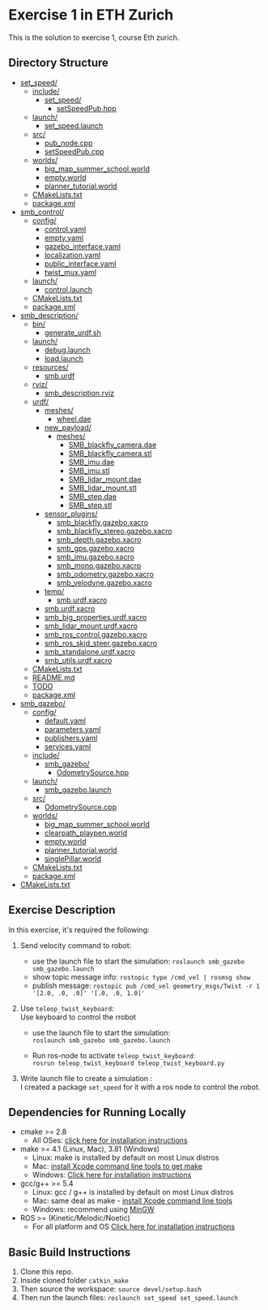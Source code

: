 # Exercise 1 in ETH Zurich
This is the solution to exercise 1, course Eth zurich. 

## Directory Structure
* [set_speed/](./src/set_speed)
  * [include/](./src/set_speed/include)
    * [set_speed/](./src/set_speed/include/set_speed)
      * [setSpeedPub.hpp](./src/set_speed/include/set_speed/setSpeedPub.hpp)
  * [launch/](./src/set_speed/launch)
    * [set_speed.launch](./src/set_speed/launch/set_speed.launch)
  * [src/](./src/set_speed/src)
    * [pub_node.cpp](./src/set_speed/src/pub_node.cpp)
    * [setSpeedPub.cpp](./src/set_speed/src/setSpeedPub.cpp)
  * [worlds/](./src/set_speed/worlds)
    * [big_map_summer_school.world](./src/set_speed/worlds/big_map_summer_school.world)
    * [empty.world](./src/set_speed/worlds/empty.world)
    * [planner_tutorial.world](./src/set_speed/worlds/planner_tutorial.world)
  * [CMakeLists.txt](./src/set_speed/CMakeLists.txt)
  * [package.xml](./src/set_speed/package.xml)
* [smb_control/](./src/smb_control)
  * [config/](./src/smb_control/config)
    * [control.yaml](./src/smb_control/config/control.yaml)
    * [empty.yaml](./src/smb_control/config/empty.yaml)
    * [gazebo_interface.yaml](./src/smb_control/config/gazebo_interface.yaml)
    * [localization.yaml](./src/smb_control/config/localization.yaml)
    * [public_interface.yaml](./src/smb_control/config/public_interface.yaml)
    * [twist_mux.yaml](./src/smb_control/config/twist_mux.yaml)
  * [launch/](./src/smb_control/launch)
    * [control.launch](./src/smb_control/launch/control.launch)
  * [CMakeLists.txt](./src/smb_control/CMakeLists.txt)
  * [package.xml](./src/smb_control/package.xml)
* [smb_description/](./src/smb_description)
  * [bin/](./src/smb_description/bin)
    * [generate_urdf.sh](./src/smb_description/bin/generate_urdf.sh)
  * [launch/](./src/smb_description/launch)
    * [debug.launch](./src/smb_description/launch/debug.launch)
    * [load.launch](./src/smb_description/launch/load.launch)
  * [resources/](./src/smb_description/resources)
    * [smb.urdf](./src/smb_description/resources/smb.urdf)
  * [rviz/](./src/smb_description/rviz)
    * [smb_description.rviz](./src/smb_description/rviz/smb_description.rviz)
  * [urdf/](./src/smb_description/urdf)
    * [meshes/](./src/smb_description/urdf/meshes)
      * [wheel.dae](./src/smb_description/urdf/meshes/wheel.dae)
    * [new_payload/](./src/smb_description/urdf/new_payload)
      * [meshes/](./src/smb_description/urdf/new_payload/meshes)
        * [SMB_blackfly_camera.dae](./src/smb_description/urdf/new_payload/meshes/SMB_blackfly_camera.dae)
        * [SMB_blackfly_camera.stl](./src/smb_description/urdf/new_payload/meshes/SMB_blackfly_camera.stl)
        * [SMB_imu.dae](./src/smb_description/urdf/new_payload/meshes/SMB_imu.dae)
        * [SMB_imu.stl](./src/smb_description/urdf/new_payload/meshes/SMB_imu.stl)
        * [SMB_lidar_mount.dae](./src/smb_description/urdf/new_payload/meshes/SMB_lidar_mount.dae)
        * [SMB_lidar_mount.stl](./src/smb_description/urdf/new_payload/meshes/SMB_lidar_mount.stl)
        * [SMB_step.dae](./src/smb_description/urdf/new_payload/meshes/SMB_step.dae)
        * [SMB_step.stl](./src/smb_description/urdf/new_payload/meshes/SMB_step.stl)
    * [sensor_plugins/](./src/smb_description/urdf/sensor_plugins)
      * [smb_blackfly.gazebo.xacro](./src/smb_description/urdf/sensor_plugins/smb_blackfly.gazebo.xacro)
      * [smb_blackfly_stereo.gazebo.xacro](./src/smb_description/urdf/sensor_plugins/smb_blackfly_stereo.gazebo.xacro)
      * [smb_depth.gazebo.xacro](./src/smb_description/urdf/sensor_plugins/smb_depth.gazebo.xacro)
      * [smb_gps.gazebo.xacro](./src/smb_description/urdf/sensor_plugins/smb_gps.gazebo.xacro)
      * [smb_imu.gazebo.xacro](./src/smb_description/urdf/sensor_plugins/smb_imu.gazebo.xacro)
      * [smb_mono.gazebo.xacro](./src/smb_description/urdf/sensor_plugins/smb_mono.gazebo.xacro)
      * [smb_odometry.gazebo.xacro](./src/smb_description/urdf/sensor_plugins/smb_odometry.gazebo.xacro)
      * [smb_velodyne.gazebo.xacro](./src/smb_description/urdf/sensor_plugins/smb_velodyne.gazebo.xacro)
    * [temp/](./src/smb_description/urdf/temp)
      * [smb.urdf.xacro](./src/smb_description/urdf/temp/smb.urdf.xacro)
    * [smb.urdf.xacro](./src/smb_description/urdf/smb.urdf.xacro)
    * [smb_big_properties.urdf.xacro](./src/smb_description/urdf/smb_big_properties.urdf.xacro)
    * [smb_lidar_mount.urdf.xacro](./src/smb_description/urdf/smb_lidar_mount.urdf.xacro)
    * [smb_ros_control.gazebo.xacro](./src/smb_description/urdf/smb_ros_control.gazebo.xacro)
    * [smb_ros_skid_steer.gazebo.xacro](./src/smb_description/urdf/smb_ros_skid_steer.gazebo.xacro)
    * [smb_standalone.urdf.xacro](./src/smb_description/urdf/smb_standalone.urdf.xacro)
    * [smb_utils.urdf.xacro](./src/smb_description/urdf/smb_utils.urdf.xacro)
  * [CMakeLists.txt](./src/smb_description/CMakeLists.txt)
  * [README.md](./src/smb_description/README.md)
  * [TODO](./src/smb_description/TODO)
  * [package.xml](./src/smb_description/package.xml)
* [smb_gazebo/](./src/smb_gazebo)
  * [config/](./src/smb_gazebo/config)
    * [default.yaml](./src/smb_gazebo/config/default.yaml)
    * [parameters.yaml](./src/smb_gazebo/config/parameters.yaml)
    * [publishers.yaml](./src/smb_gazebo/config/publishers.yaml)
    * [services.yaml](./src/smb_gazebo/config/services.yaml)
  * [include/](./src/smb_gazebo/include)
    * [smb_gazebo/](./src/smb_gazebo/include/smb_gazebo)
      * [OdometrySource.hpp](./src/smb_gazebo/include/smb_gazebo/OdometrySource.hpp)
  * [launch/](./src/smb_gazebo/launch)
    * [smb_gazebo.launch](./src/smb_gazebo/launch/smb_gazebo.launch)
  * [src/](./src/smb_gazebo/src)
    * [OdometrySource.cpp](./src/smb_gazebo/src/OdometrySource.cpp)
  * [worlds/](./src/smb_gazebo/worlds)
    * [big_map_summer_school.world](./src/smb_gazebo/worlds/big_map_summer_school.world)
    * [clearpath_playpen.world](./src/smb_gazebo/worlds/clearpath_playpen.world)
    * [empty.world](./src/smb_gazebo/worlds/empty.world)
    * [planner_tutorial.world](./src/smb_gazebo/worlds/planner_tutorial.world)
    * [singlePillar.world](./src/smb_gazebo/worlds/singlePillar.world)
  * [CMakeLists.txt](./src/smb_gazebo/CMakeLists.txt)
  * [package.xml](./src/smb_gazebo/package.xml)
* [CMakeLists.txt](./src/CMakeLists.txt)
## Exercise Description

In this exercise, it's required the following:  
1. Send velocity command to robot:  
    -  use the launch file to start the simulation:
    `roslaunch smb_gazebo smb_gazebo.launch`
    - show topic message info:
    `rostopic type /cmd_vel | rosmsg show`
    - publish message:
    `rostopic pub /cmd_vel geometry_msgs/Twist -r 1 '[2.0, .0, .0]' '[.0, .0, 1.0]'`

2.  Use `teleop_twist_keyboard`:  
Use keyboard to control the rrobot  
    - use the launch file to start the simulation:  
      `roslaunch smb_gazebo smb_gazebo.launch` 

    - Run ros-node to activate `teleop_twist_keyboard`:   
      `rosrun teleop_twist_keyboard teleop_twist_keyboard.py`

3. Write launch file to create a simulation  :  
I created a package `set_speed` for it with a ros node to control the robot.

## Dependencies for Running Locally
* cmake >= 2.8
  * All OSes: [click here for installation instructions](https://cmake.org/install/)
* make >= 4.1 (Linux, Mac), 3.81 (Windows)
  * Linux: make is installed by default on most Linux distros
  * Mac: [install Xcode command line tools to get make](https://developer.apple.com/xcode/features/)
  * Windows: [Click here for installation instructions](http://gnuwin32.sourceforge.net/packages/make.htm)
* gcc/g++ >= 5.4
  * Linux: gcc / g++ is installed by default on most Linux distros
  * Mac: same deal as make - [install Xcode command line tools](https://developer.apple.com/xcode/features/)
  * Windows: recommend using [MinGW](http://www.mingw.org/)
* ROS  >= (Kinetic/Melodic/Noetic)
  * For all platform and OS [Click here for installation instructions](http://wiki.ros.org/ROS/Installation)

## Basic Build Instructions

1. Clone this repo.
2. Inside cloned folder `catkin_make`
3. Then source the workspace: `source devel/setup.bash`
4. Then run the launch files: `roslaunch set_speed set_speed.launch`

